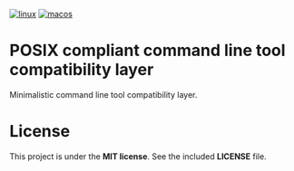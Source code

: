 [![linux](https://github.com/dotmodules/dm-tools/actions/workflows/linux.yml/badge.svg)](https://github.com/dotmodules/dm-tools/actions/workflows/linux.yml)
[![macos](https://github.com/dotmodules/dm-tools/actions/workflows/macos.yml/badge.svg)](https://github.com/dotmodules/dm-tools/actions/workflows/macos.yml)

# POSIX compliant command line tool compatibility layer

Minimalistic command line tool compatibility layer.

# License

This project is under the __MIT license__. See the included __LICENSE__ file.
